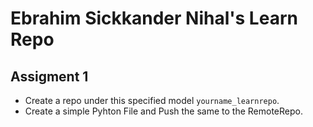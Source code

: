 # Ebrahim Sickkander Nihal's Learn Repo

## Assigment 1

- Create a repo under this specified model `yourname_learnrepo`.
- Create a simple Pyhton File and Push the same to the RemoteRepo.

